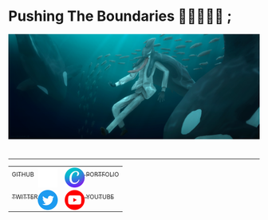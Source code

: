 # Pushing The Boundaries 🍎🎹🎨🦈📑 ;

<img src="Asset/Sakamata_Swim_Fin.png" alt="Banner" img align="center">
<h1></h1>

<table table align="center">
<tr>
    <td>
        <a href = "https://github.com/Appeleus">
            <img src="Asset/gh.png" alt="Github" width=40px img align="right">
            <text align="left"><sub>GITHUB</sub>
        </a>
    </td>
    <td>
        <a href = "https://www.canva.com/design/DAFm702Hvfs/HrEZAMiVxlJGzSejySWYbQ/edit?utm_content=DAFm702Hvfs&utm_campaign=designshare&utm_medium=link2&utm_source=sharebutton">
            <img src="Asset/Canva.png" alt="Portfolio" width=40px img align="left">
            <text align="left"><sub>&nbsp;PORTFOLIO</sub>
        </a>
    </td>
</tr>
<hr>
<tr>
    <td>
        <a href = "https://twitter.com/TanoshiiRinko">
            <img src="Asset/Twitter.png" alt="Twitter" width=40px img align="right">
            <text align="left"><sub>TWITTER</sub>
        </a>
    </td>
    <td>
        <a href = "https://www.youtube.com/@TanoshiiRinko/featured">
            <img src="Asset/yt.png" alt="Youtube" width=40px img align="left">
            <text align="left"><sub>&nbsp;YOUTUBE</sub>
        </a>
    </td>
</tr>
</table>







